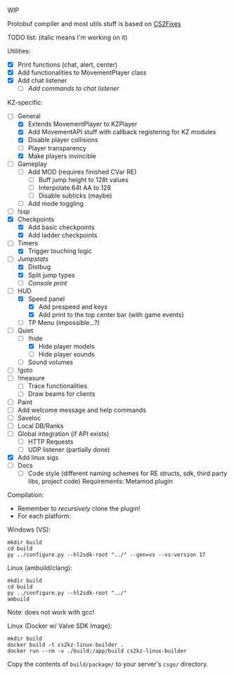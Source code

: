 WIP

Protobuf compiler and most utils stuff is based on [CS2Fixes](https://github.com/Source2ZE/CS2Fixes/)

TODO list: (italic means I'm working on it)

Utilities:
- [x] Print functions (chat, alert, center)
- [x] Add functionalities to MovementPlayer class
- [x] Add chat listener
	- [ ] *Add commands to chat listener*

KZ-specific:
- [ ] General
	- [x] Extends MovementPlayer to KZPlayer
	- [x] Add MovementAPI stuff with callback registering for KZ modules
	- [x] Disable player collisions
	- [ ] Player transparency
	- [x] Make players invincible
- [ ] Gameplay
	- [ ] Add MOD (requires finished CVar RE)
		- [ ] Buff jump height to 128t values
		- [ ] Interpolate 64t AA to 128
		- [ ] Disable subticks (maybe)
	- [ ] Add mode toggling
- [ ] !ssp
- [x] Checkpoints
	- [x] Add basic checkpoints
	- [x] Add ladder checkpoints
- [ ] Timers
	- [x] Trigger touching logic
- [ ] *Jumpstats*
	- [x] Distbug
	- [x] Split jump types
 	- [ ] *Console print*
- [ ] HUD
	- [x] Speed panel
 		- [x] Add prespeed and keys
 		- [x] Add print to the top center bar (with game events)
	- [ ] TP Menu (impossible...?)
- [ ] Quiet
	- [ ] !hide
 		- [x] Hide player models
   		- [ ] Hide player sounds
	- [ ] Sound volumes
- [ ] !goto
- [ ] !measure
	- [ ] Trace functionalities
	- [ ] Draw beams for clients
- [ ] Paint
- [ ] Add welcome message and help commands
- [ ] Saveloc
- [ ] Local DB/Ranks
- [ ] Global integration (if API exists)
	- [ ] HTTP Requests
 	- [ ] UDP listener (partially done)
- [x] Add linux sigs
- [ ] Docs
	- [ ] Code style (different naming schemes for RE structs, sdk, third party libs, project code)
Requirements: Metamod plugin

Compilation:
- Remember to *recursively* clone the plugin!
- For each platform:
  
Windows (VS): 
```
mkdir build
cd build
py ../configure.py --hl2sdk-root "../" --gen=vs --vs-version 17
``` 

Linux (ambuild/clang):
```
mkdir build
cd build
py ../configure.py --hl2sdk-root "../"
ambuild
``` 

Note: does not work with gcc!

Linux (Docker w/ Valve SDK Image):
```
mkdir build
docker build -t cs2kz-linux-builder .
docker run --rm -v ./build:/app/build cs2kz-linux-builder
```

Copy the contents of `build/package/` to your server's `csgo/` directory.
